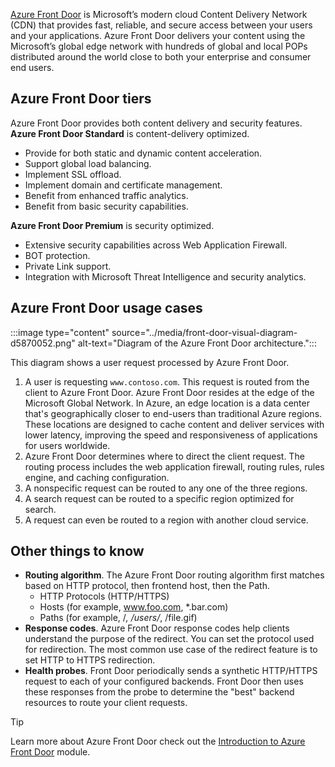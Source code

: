 


[Azure Front Door](/azure/frontdoor/front-door-overview) is Microsoft’s modern cloud Content Delivery Network (CDN) that provides fast, reliable, and secure access between your users and your applications. Azure Front Door delivers your content using the Microsoft’s global edge network with hundreds of global and local POPs distributed around the world close to both your enterprise and consumer end users.

## Azure Front Door tiers

Azure Front Door provides both content delivery and security features. **Azure Front Door Standard** is content-delivery optimized.

- Provide for both static and dynamic content acceleration.
- Support global load balancing.
- Implement SSL offload.
- Implement domain and certificate management.
- Benefit from enhanced traffic analytics.
- Benefit from basic security capabilities.

**Azure Front Door Premium** is security optimized.

- Extensive security capabilities across Web Application Firewall.
- BOT protection.
- Private Link support.
- Integration with Microsoft Threat Intelligence and security analytics.

## Azure Front Door usage cases

:::image type="content" source="../media/front-door-visual-diagram-d5870052.png" alt-text="Diagram of the Azure Front Door architecture.":::

This diagram shows a user request processed by Azure Front Door. 

1. A user is requesting `www.contoso.com`. This request is routed from the client to Azure Front Door. Azure Front Door resides at the edge of the Microsoft Global Network. In Azure, an edge location is a data center that's geographically closer to end-users than traditional Azure regions. These locations are designed to cache content and deliver services with lower latency, improving the speed and responsiveness of applications for users worldwide.
1. Azure Front Door determines where to direct the client request. The routing process includes the web application firewall, routing rules, rules engine, and caching configuration.  
1. A nonspecific request can be routed to any one of the three regions.
1. A search request can be routed to a specific region optimized for search. 
1. A request can even be routed to a region with another cloud service. 


## Other things to know

- **Routing algorithm**. The Azure Front Door routing algorithm first matches based on HTTP protocol, then frontend host, then the Path.
    -  HTTP Protocols (HTTP/HTTPS)
    -  Hosts (for example, www.foo.com, \*.bar.com)
    -  Paths (for example, /*, /users/*, /file.gif)
- **Response codes**. Azure Front Door response codes help clients understand the purpose of the redirect. You can set the protocol used for redirection. The most common use case of the redirect feature is to set HTTP to HTTPS redirection.
- **Health probes**. Front Door periodically sends a synthetic HTTP/HTTPS request to each of your configured backends. Front Door then uses these responses from the probe to determine the "best" backend resources to route your client requests.

> [!TIP]
> Learn more about Azure Front Door check out the [Introduction to Azure Front Door](/training/modules/intro-to-azure-front-door/) module.